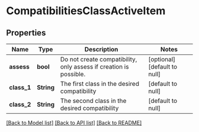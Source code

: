 # CompatibilitiesClassActiveItem

## Properties
Name | Type | Description | Notes
------------ | ------------- | ------------- | -------------
**assess** | **bool** | Do not create compatibility, only assess if creation is possible. | [optional] [default to null]
**class_1** | **String** | The first class in the desired compatibility | [default to null]
**class_2** | **String** | The second class in the desired compatibility | [default to null]

[[Back to Model list]](../README.md#documentation-for-models) [[Back to API list]](../README.md#documentation-for-api-endpoints) [[Back to README]](../README.md)


